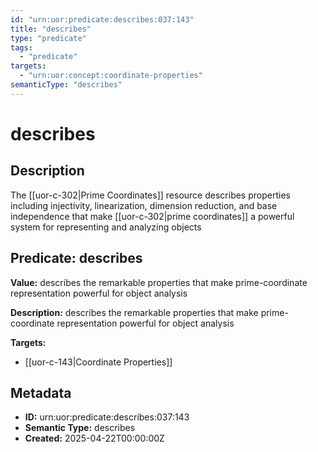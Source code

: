 ```yaml
---
id: "urn:uor:predicate:describes:037:143"
title: "describes"
type: "predicate"
tags:
  - "predicate"
targets:
  - "urn:uor:concept:coordinate-properties"
semanticType: "describes"
---
```


# describes

## Description

The [[uor-c-302|Prime Coordinates]] resource describes properties including injectivity, linearization, dimension reduction, and base independence that make [[uor-c-302|prime coordinates]] a powerful system for representing and analyzing objects

## Predicate: describes

**Value:** describes the remarkable properties that make prime-coordinate representation powerful for object analysis

**Description:** describes the remarkable properties that make prime-coordinate representation powerful for object analysis

**Targets:**

- [[uor-c-143|Coordinate Properties]]

## Metadata

- **ID:** urn:uor:predicate:describes:037:143
- **Semantic Type:** describes
- **Created:** 2025-04-22T00:00:00Z
